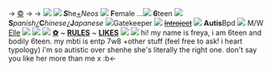 -> [©](https://twitter.com/TanyaF2022?ref_src=twsrc%5Egoogle%7Ctwcamp%5Eserp%7Ctwgr%5Eauthor) ->
-> ![](https://media.discordapp.net/attachments/1012559729106624564/1038792562779107340/Untitled38_20221106133011.png)
![](https://terror.crd.co/assets/images/gallery22/cdf5cfd7.png?v=98df89bb) ***S***he[+](https://rentry.co/freyanouns)_Neos_ ![](https://f2.toyhou.se/file/f2-toyhou-se/images/22494384_g0fuyj0PaJnLxQk.png?1623251728) **F**emale ...![](https://terror.crd.co/assets/images/gallery22/acd524e5.gif?v=98df89bb) **6**teen ![](https://terror.crd.co/assets/images/gallery22/0f956657.png?v=98df89bb)
 **S**_panish_[`/`]()**C**_hinese_[`/`]()**J**_apanese_ ![](https://terror.crd.co/assets/images/gallery22/20def72a.png?v=98df89bb)Gatekeeper
![](https://terror.crd.co/assets/images/gallery10/1b7f4467.gif?v=98df89bb) [~~Introject~~](https://genshin.hoyoverse.com/m/zh-tw/character/liyue?char=16) ![](https://terror.crd.co/assets/images/gallery15/3beb52c4_original.png?v=98df89bb) **Autis**Bpd ![](https://terror.crd.co/assets/images/gallery06/be26a265_original.gif?v=98df89bb) M/W [Elle](https://rentry.co/ellez) ![](https://terror.crd.co/assets/images/gallery22/7db2ec1a.png?v=98df89bb)
![](https://terror.crd.co/assets/images/gallery05/ecf7cdab.png?v=98df89bb)
![](https://terror.crd.co/assets/images/gallery10/a8e8defe.gif?v=98df89bb) **[✿](https://rentry.co/freyabout)** ~ **[RULES](https://rentry.co/freyarules)** ~ **[LIKES](https://rentry.co/freyalikes)** ![](https://terror.crd.co/assets/images/gallery10/081911e2_original.gif?v=98df89bb)
![](https://media.discordapp.net/attachments/1012559729106624564/1038802530337038417/rsz_8c310f43.png)
hi! my name is freya, i am 6teen and bodily 6teen. my mbti is entp 7w8 +other stuff (feel free to ask! i heart typology) i'm so autistic over shenhe she's literally the right one. don't say you like her more than me x :b<-